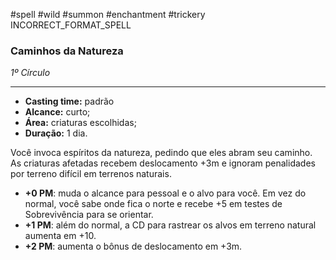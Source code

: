 #spell #wild #summon #enchantment #trickery 
INCORRECT_FORMAT_SPELL
### Caminhos da Natureza
*1º Círculo*
___
- **Casting time:** padrão
- **Alcance:** curto;
- **Área:** criaturas escolhidas;
- **Duração:** 1 dia.

Você invoca espíritos da natureza, pedindo que eles abram seu caminho. As criaturas afetadas recebem deslocamento +3m e ignoram penalidades por terreno difícil em terrenos naturais.

- **+0 PM**: muda o alcance para pessoal e o alvo para você. Em vez do normal, você sabe onde fica o norte e recebe +5 em testes de Sobrevivência para se orientar.
- **+1 PM**: além do normal, a CD para rastrear os alvos em terreno natural aumenta em +10.
- **+2 PM**: aumenta o bônus de deslocamento em +3m.
